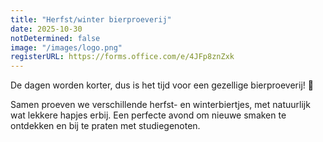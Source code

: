```yaml
---
title: "Herfst/winter bierproeverij"
date: 2025-10-30
notDetermined: false
image: "/images/logo.png"
registerURL: https://forms.office.com/e/4JFp8znZxk
---
```


De dagen worden korter, dus is het tijd voor een gezellige bierproeverij! 🍻

Samen proeven we verschillende herfst- en winterbiertjes, met natuurlijk wat lekkere hapjes erbij. Een perfecte avond om nieuwe smaken te ontdekken en bij te praten met studiegenoten.

